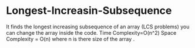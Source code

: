 # Longest-Increasin-Subsequence
It finds the longest increasing subsequence of an array (LCS problems) you can change the array inside the code.
Time Complexity=O(n^2)
Space Complexity = O(n)
where n is there size of the array .




